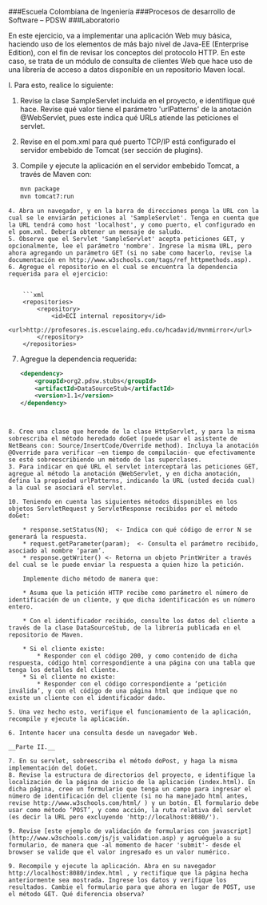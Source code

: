 ###Escuela Colombiana de Ingeniería
###Procesos de desarrollo de Software – PDSW
###Laboratorio

En este ejercicio, va a implementar una aplicación Web muy básica, haciendo uso de los elementos de más bajo nivel de Java-EE (Enterprise Edition), con el fin de revisar los conceptos del protocolo HTTP. En este caso, se trata de un módulo de consulta de clientes Web que hace uso de una librería de acceso a datos disponible en un repositorio Maven local.


I. Para esto, realice lo siguiente:

1. Revise la clase SampleServlet incluida en el proyecto, e identifique qué hace. Revise qué valor tiene el parámetro 'urlPatterns' de la anotación @WebServlet, pues este indica qué URLs atiende las peticiones el servlet.
2. Revise en el pom.xml para qué puerto TCP/IP está configurado el servidor embebido de Tomcat (ser sección de plugins).
3. Compile y ejecute la aplicación en el servidor embebido Tomcat, a través de Maven con:

	```xml
	mvn package
	mvn tomcat7:run
```
4. Abra un navegador, y en la barra de direcciones ponga la URL con la cual se le enviarán peticiones al 'SampleServlet'. Tenga en cuenta que la URL tendrá como host 'localhost', y como puerto, el configurado en el pom.xml. Debería obtener un mensaje de saludo.
5. Observe que el Servlet 'SampleServlet' acepta peticiones GET, y opcionalmente, lee el parámetro 'nombre'. Ingrese la misma URL, pero ahora agregando un parámetro GET (si no sabe como hacerlo, revise la documentación en http://www.w3schools.com/tags/ref_httpmethods.asp). 
6. Agregue el repositorio en el cual se encuentra la dependencia requerida para el ejercicio:


	```xml
    <repositories>
        <repository>
            <id>ECI internal repository</id>
            <url>http://profesores.is.escuelaing.edu.co/hcadavid/mvnmirror</url>
        </repository>
    </repositories>
```


7. Agregue la dependencia requerida:

	```xml
	<dependency>
		<groupId>org2.pdsw.stubs</groupId>
		<artifactId>DataSourceStub</artifactId>
		<version>1.1</version>            
	</dependency>             
```


8. Cree una clase que herede de la clase HttpServlet, y para la misma sobrescriba el método heredado doGet (puede usar el asistente de NetBeans con: Source/InsertCode/Override method). Incluya la anotación @Override para verificar –en tiempo de compilación- que efectivamente se esté sobreescribiendo un método de las superclases.
3. Para indicar en qué URL el servlet interceptará las peticiones GET, agregue al método la anotación @WebServlet, y en dicha anotación, defina la propiedad urlPatterns, indicando la URL (usted decida cual) a la cual se asociará el servlet.

10. Teniendo en cuenta las siguientes métodos disponibles en los objetos ServletRequest y ServletResponse recibidos por el método doGet:

	* response.setStatus(N);  <- Indica con qué código de error N se generará la respuesta.
	* request.getParameter(param);  <- Consulta el parámetro recibido, asociado al nombre ‘param’.
	* response.getWriter() <- Retorna un objeto PrintWriter a través del cual se le puede enviar la respuesta a quien hizo la petición.

	Implemente dicho método de manera que:
	
	* Asuma que la petición HTTP recibe como parámetro el número de identificación de un cliente, y que dicha identificación es un número entero.
	
	* Con el identificador recibido, consulte los datos del cliente a través de la clase DataSourceStub, de la librería publicada en el repositorio de Maven.
	
	* Si el cliente existe:
		* Responder con el código 200, y como contenido de dicha respuesta, código html correspondiente a una página con una tabla que tenga los detalles del cliente.
	* Si el cliente no existe:
		* Responder con el código correspondiente a ‘petición inválida’, y con el código de una página html que indique que no existe un cliente con el identificador dado.

5. Una vez hecho esto, verifique el funcionamiento de la aplicación, recompile y ejecute la aplicación.

6. Intente hacer una consulta desde un navegador Web.

__Parte II.__

7. En su servlet, sobreescriba el método doPost, y haga la misma implementación del doGet.
8. Revise la estructura de directorios del proyecto, e identifique la localización de la página de inicio de la aplicación (index.html). En dicha página, cree un formulario que tenga un campo para ingresar el número de identificación del cliente (si no ha manejado html antes, revise http://www.w3schools.com/html/ ) y un botón. El formulario debe usar como método ‘POST’, y como acción, la ruta relativa del servlet (es decir la URL pero excluyendo 'http://localhost:8080/').

9. Revise [este ejemplo de validación de formularios con javascript](http://www.w3schools.com/js/js_validation.asp) y agruéguelo a su formulario, de manera que -al momento de hacer 'submit'- desde el browser se valide que el valor ingresado es un valor numérico.

9. Recompile y ejecute la aplicación. Abra en su navegador http://localhost:8080/index.html , y rectifique que la página hecha anteriormente sea mostrada. Ingrese los datos y verifique los resultados. Cambie el formulario para que ahora en lugar de POST, use el método GET. Qué diferencia observa?
